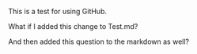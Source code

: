 This is a test for using GitHub. 

What if I added this change to Test.md?

And then added this question to the markdown as well? 